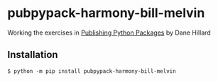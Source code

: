 # pubpypack-harmony-bill-melvin
 
Working the exercises in [Publishing Python Packages](https://pypackages.com/) by Dane Hillard
 
## Installation
 
```shell
$ python -m pip install pubpypack-harmony-bill-melvin
```

